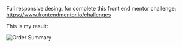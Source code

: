 Full responsive desing, for complete this front end mentor challenge:  https://www.frontendmentor.io/challenges 

This is my result: 

![Order Summary](https://user-images.githubusercontent.com/95048921/166524300-73b80860-7665-4977-922f-7a20797aa082.png)
